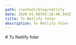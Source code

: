 ```yaml
---
path: /content/blog/netlify
date: 2020-01-08T05:26:48.543Z
title: To Netlify foler
description: To Netlify foler
---
```

\# To Netlify foler
